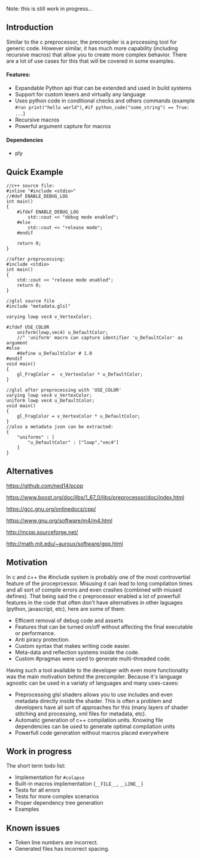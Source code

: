Note: this is still work in progress...

## Introduction

Similar to the c preprocessor, the precompiler is a processing tool for generic code. However similar, it has much more capability (including recursive macros) that allow you to create more complex behavior. There are a lot of use cases for this that will be covered in some examples.

#### Features:

- Expandable Python api that can be extended and used in build systems
- Support for custom lexers and virtually any language
- Uses python code in conditional checks and others commands (example `#run print("hello world")`, `#if python_code("some_string") == True: ...`)
- Recursive macros
- Powerful argument capture for macros


#### Dependencies

- ply

## Quick Example

```
//c++ source file:
#inline "#include <stdio>"
//#def ENABLE_DEBUG_LOG
int main()
{
	#ifdef ENABLE_DEBUG_LOG
		std::cout << "debug mode enabled";
	#else
		std::cout << "release mode";
	#endif

	return 0;
}

//after preprocessing:
#include <stdio>
int main()
{
	std::cout << "release mode enabled";
	return 0;
}
```

```
//glsl source file
#include "metadata.glsl"

varying lowp vec4 v_VertexColor;

#ifdef USE_COLOR
	uniform(lowp,vec4) u_DefaultColor;
	//^ 'uniform' macro can capture identifier 'u_DefaultColor' as argument
#else
	#define u_DefaultColor # 1.0
#endif
void main()
{
	gl_FragColor =  v_VertexColor * u_DefaultColor;
}

//glsl after preprocessing with 'USE_COLOR'
varying lowp vec4 v_VertexColor;
uniform lowp vec4 u_DefaultColor;
void main()
{
	gl_FragColor = v_VertexColor * u_DefaultColor;
}
//also a metadata json can be extracted:
{
	"uniforms" : [
		"u_DefaultColor" : ["lowp","vec4"]
	]
}
```

## Alternatives

https://github.com/ned14/pcpp

https://www.boost.org/doc/libs/1_67_0/libs/preprocessor/doc/index.html

https://gcc.gnu.org/onlinedocs/cpp/

https://www.gnu.org/software/m4/m4.html

http://mcpp.sourceforge.net/

http://math.mit.edu/~auroux/software/gpp.html

## Motivation

In c and c++ the #include system is probably one of the most controvertial feature of the proceprcessor. Misusing it can lead to long compilation times and all sort of compile errors and even crashes (combined with miused defines). That being said the c preprocessor enabled a lot of powerfull features in the code that often don't have alternatives in other laguages (python, javascript, etc), here are some of them:

- Efficent removal of debug code and asserts
- Features that can be turned on/off without affecting the final executable or performance.
- Anti piracy protection.
- Custom syntax that makes writing code easier.
- Meta-data and reflection systems inside the code.
- Custom #pragmas were used to generate multi-threaded code.

Having such a tool available to the developer with even more functionality was the main motivation behind the precompiler. Because it's language agnostic can be used in a variaty of languages and many uses-cases:

- Preprocessing glsl shaders allows you to use includes and even metadata directly inside the shader. This is often a problem and developers have all sort of approaches for this (many layers of shader stitching and processing, xml files for metadata, etc).
- Automatic generation of c++ compilation units. Knowing file dependencies can be used to generate optimal compilation units
- Powerfull code generation without macros placed everywhere


## Work in progress

The short term todo list:

- Implementation for `#colapse`
- Built-in macros implementation (`__FILE__`, `__LINE__`)
- Tests for all errors
- Tests for more complex scenarios
- Proper dependency tree generation
- Examples

## Known issues

- Token line numbers are incorrect.
- Generated files has incorrect spacing.
